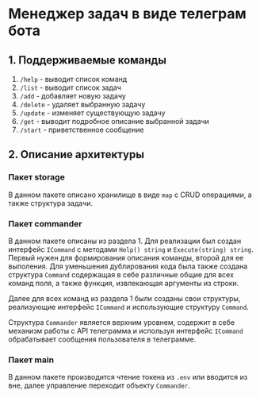 # Менеджер задач в виде телеграм бота
## 1. Поддерживаемые команды
1. `/help` - выводит список команд
2. `/list` - выводит список задач
3. `/add` - добавляет новую задачу
4. `/delete` - удаляет выбранную задачу
5. `/update` - изменяет существующую задачу
6. `/get` - выводит подробное описание выбранной задачи
7. `/start` - приветственное сообщение

## 2. Описание архитектуры
### Пакет storage
В данном пакете описано хранилище в виде `map` с CRUD операциями, а также структура задачи.

### Пакет commander
В данном пакете описаны из раздела 1. Для реализации был создан интерфейс `ICommand` с методами
`Help() string` и `Execute(string) string`. Первый нужен для формирования описания команды, второй
для ее выполения. Для уменьшения дублирования кода была также создана структура `Command` содержащая в себе
различные общие для всех команд поля, а также функция, извлекающая аргументы из строки.

Далее для всех команд из раздела 1 были созданы свои структуры, реализующие интерфейс `ICommand` и 
использующие структуру `Command`.

Структура `Commander` является верхним уровнем, содержит в себе механизм работы с API телеграмма и 
используя интерфейс `ICommand` обрабатывает сообщения пользователя в телеграмме.

### Пакет main
В данном пакете производится чтение токена из `.env` или вводится из вне, далее управление
переходит объекту `Commander`.